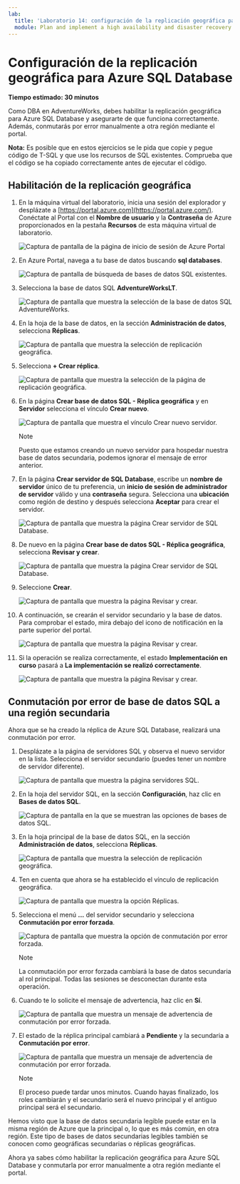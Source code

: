 ```yaml
---
lab:
  title: 'Laboratorio 14: configuración de la replicación geográfica para Azure SQL Database'
  module: Plan and implement a high availability and disaster recovery solution
---
```


# Configuración de la replicación geográfica para Azure SQL Database

**Tiempo estimado: 30 minutos**

Como DBA en AdventureWorks, debes habilitar la replicación geográfica para Azure SQL Database y asegurarte de que funciona correctamente. Además, conmutarás por error manualmente a otra región mediante el portal.

**Nota:** Es posible que en estos ejercicios se le pida que copie y pegue código de T-SQL y que use los recursos de SQL existentes. Comprueba que el código se ha copiado correctamente antes de ejecutar el código.

## Habilitación de la replicación geográfica

1. En la máquina virtual del laboratorio, inicia una sesión del explorador y desplázate a [https://portal.azure.com](https://portal.azure.com/). Conéctate al Portal con el **Nombre de usuario** y la **Contraseña** de Azure proporcionados en la pestaña **Recursos** de esta máquina virtual de laboratorio.

    ![Captura de pantalla de la página de inicio de sesión de Azure Portal](../images/dp-300-module-01-lab-01.png)

1. En Azure Portal, navega a tu base de datos buscando **sql databases**.

    ![Captura de pantalla de búsqueda de bases de datos SQL existentes.](../images/dp-300-module-13-lab-03.png)

1. Selecciona la base de datos SQL **AdventureWorksLT**.

    ![Captura de pantalla que muestra la selección de la base de datos SQL AdventureWorks.](../images/dp-300-module-13-lab-04.png)

1. En la hoja de la base de datos, en la sección **Administración de datos**, selecciona **Réplicas**.

    ![Captura de pantalla que muestra la selección de replicación geográfica.](../images/dp-300-module-14-lab-01.png)

1. Selecciona **+ Crear réplica**.

    ![Captura de pantalla que muestra la selección de la página de replicación geográfica.](../images/dp-300-module-14-lab-02.png)

1. En la página **Crear base de datos SQL - Réplica geográfica** y en **Servidor** selecciona el vínculo **Crear nuevo**.

    ![Captura de pantalla que muestra el vínculo Crear nuevo servidor.](../images/dp-300-module-14-lab-03.png)

    >[!NOTE]
    > Puesto que estamos creando un nuevo servidor para hospedar nuestra base de datos secundaria, podemos ignorar el mensaje de error anterior.

1. En la página **Crear servidor de SQL Database**, escribe un **nombre de servidor** único de tu preferencia, un **inicio de sesión de administrador de servidor** válido y una **contraseña** segura. Selecciona una **ubicación** como región de destino y después selecciona **Aceptar** para crear el servidor.

    ![Captura de pantalla que muestra la página Crear servidor de SQL Database.](../images/dp-300-module-14-lab-04.png)

1. De nuevo en la página **Crear base de datos SQL - Réplica geográfica**, selecciona **Revisar y crear**.

    ![Captura de pantalla que muestra la página Crear servidor de SQL Database.](../images/dp-300-module-14-lab-05.png)

1. Seleccione **Crear**.

    ![Captura de pantalla que muestra la página Revisar y crear.](../images/dp-300-module-14-lab-06.png)

1. A continuación, se crearán el servidor secundario y la base de datos. Para comprobar el estado, mira debajo del icono de notificación en la parte superior del portal. 

    ![Captura de pantalla que muestra la página Revisar y crear.](../images/dp-300-module-14-lab-07.png)

1. Si la operación se realiza correctamente, el estado **Implementación en curso** pasará a **La implementación se realizó correctamente**.

    ![Captura de pantalla que muestra la página Revisar y crear.](../images/dp-300-module-14-lab-08.png)

## Conmutación por error de base de datos SQL a una región secundaria

Ahora que se ha creado la réplica de Azure SQL Database, realizará una conmutación por error.

1. Desplázate a la página de servidores SQL y observa el nuevo servidor en la lista. Selecciona el servidor secundario (puedes tener un nombre de servidor diferente).

    ![Captura de pantalla que muestra la página servidores SQL.](../images/dp-300-module-14-lab-09.png)

1. En la hoja del servidor SQL, en la sección **Configuración**, haz clic en **Bases de datos SQL**.

    ![Captura de pantalla en la que se muestran las opciones de bases de datos SQL.](../images/dp-300-module-14-lab-10.png)

1. En la hoja principal de la base de datos SQL, en la sección **Administración de datos**, selecciona **Réplicas**.

    ![Captura de pantalla que muestra la selección de replicación geográfica.](../images/dp-300-module-14-lab-01.png)

1. Ten en cuenta que ahora se ha establecido el vínculo de replicación geográfica.

    ![Captura de pantalla que muestra la opción Réplicas.](../images/dp-300-module-14-lab-11.png)

1. Selecciona el menú **...** del servidor secundario y selecciona **Conmutación por error forzada**.

    ![Captura de pantalla que muestra la opción de conmutación por error forzada.](../images/dp-300-module-14-lab-12.png)

    > [!NOTE]
    > La conmutación por error forzada cambiará la base de datos secundaria al rol principal. Todas las sesiones se desconectan durante esta operación.

1. Cuando te lo solicite el mensaje de advertencia, haz clic en **Sí**.

    ![Captura de pantalla que muestra un mensaje de advertencia de conmutación por error forzada.](../images/dp-300-module-14-lab-13.png)

1. El estado de la réplica principal cambiará a **Pendiente** y la secundaria a **Conmutación por error**. 

    ![Captura de pantalla que muestra un mensaje de advertencia de conmutación por error forzada.](../images/dp-300-module-14-lab-14.png)

    > [!NOTE]
    > El proceso puede tardar unos minutos. Cuando hayas finalizado, los roles cambiarán y el secundario será el nuevo principal y el antiguo principal será el secundario.

Hemos visto que la base de datos secundaria legible puede estar en la misma región de Azure que la principal o, lo que es más común, en otra región. Este tipo de bases de datos secundarias legibles también se conocen como geográficas secundarias o réplicas geográficas.

Ahora ya sabes cómo habilitar la replicación geográfica para Azure SQL Database y conmutarla por error manualmente a otra región mediante el portal.
